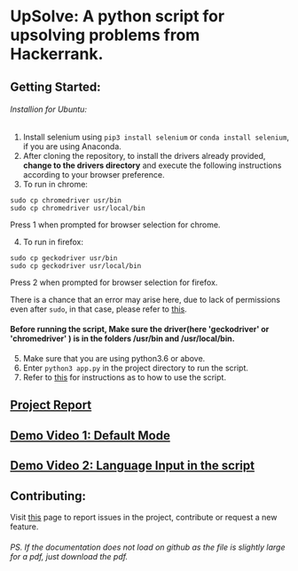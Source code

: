 
# UpSolve: A python script for upsolving problems from Hackerrank.
## Getting Started:
###### Installion for Ubuntu:
1. Install selenium using `pip3 install selenium` or `conda install selenium`, if you are using Anaconda.
2. After cloning the repository, to install the drivers already provided, **change to the drivers directory** and execute the following instructions according to your browser preference.
2. To run in chrome: 
```
sudo cp chromedriver usr/bin
sudo cp chromedriver usr/local/bin
```
Press 1 when prompted for browser selection for chrome. 

4. To run in firefox: 
```
sudo cp geckodriver usr/bin
sudo cp geckodriver usr/local/bin
```
Press 2 when prompted for browser selection for firefox.

There is a chance that an error may arise here, due to lack of permissions even after `sudo`, in that case, please  refer to [this](https://askubuntu.com/questions/24952/how-to-copy-files-into-usr-local-permission-denied).

#### Before running the script, Make sure the driver(here 'geckodriver' or 'chromedriver' ) is in the folders /usr/bin and /usr/local/bin.

5. Make sure that you are using python3.6 or above.
6. Enter `python3 app.py` in the project directory to run the script.
7. Refer to [this](https://github.com/masterchief01/UpSolve) for instructions as to how to use the script.

## [Project Report](https://github.com/masterchief01/UpSolve/blob/master/UpSolve.pdf)
## [Demo Video 1: Default Mode](https://www.youtube.com/watch?v=tECo12dcGfI)
## [Demo Video 2: Language Input in the script](https://www.youtube.com/watch?v=t7UQTt1M6j4)

## Contributing:
Visit [this](https://github.com/masterchief01/UpSolve/issues) page to report issues in the project, contribute or request a new feature.


###### PS. If the documentation does not load on github as the file is slightly large for a pdf, just download the pdf.
